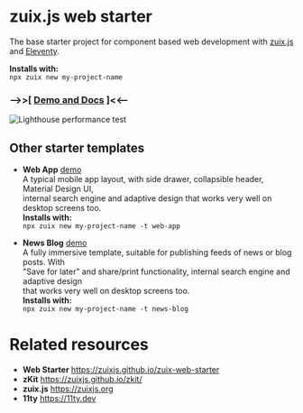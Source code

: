 # zuix.js web starter

The base starter project for component based web development with [zuix.js](https://zuixjs.github.io/zuixjs.org) and [Eleventy](https://www.11ty.dev).

**Installs with:**  
`npx zuix new my-project-name`

### --&gt;&gt;[ [Demo and Docs](https://zuixjs.github.io/zuix-web-starter) ]&lt;&lt;--

![Lighthouse performance test](https://zuixjs.github.io/zuix-web-starter/images/lighthouse.png)

## Other starter templates

- **Web App** [demo](https://zuixjs.github.io/web-app)  
  A typical mobile app layout, with side drawer, collapsible header, Material Design UI,  
  internal search engine and adaptive design that works very well on desktop screens too.  
  **Installs with:**  
  `npx zuix new my-project-name -t web-app`


- **News Blog**  [demo](https://zuixjs.github.io/news-blog)  
  A fully immersive template, suitable for publishing feeds of news or blog posts. With  
  "Save for later" and share/print functionality, internal search engine and adaptive design  
  that works very well on desktop screens too.  
  **Installs with:**  
  `npx zuix new my-project-name -t news-blog`
 
# Related resources

- **Web Starter** https://zuixjs.github.io/zuix-web-starter
- **zKit** https://zuixjs.github.io/zkit/
- **zuix.js** https://zuixjs.org
- **11ty** https://11ty.dev
